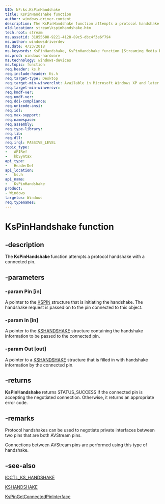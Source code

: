 ```yaml
---
UID: NF:ks.KsPinHandshake
title: KsPinHandshake function
author: windows-driver-content
description: The KsPinHandshake function attempts a protocol handshake with a connected pin.
old-location: stream\kspinhandshake.htm
tech.root: stream
ms.assetid: 31855688-9221-4128-89c5-dbc4f3e6f794
ms.author: windowsdriverdev
ms.date: 4/23/2018
ms.keywords: KsPinHandshake, KsPinHandshake function [Streaming Media Devices], avfunc_a7b6afa8-acb0-4847-9e86-136100c4dd48.xml, ks/KsPinHandshake, stream.kspinhandshake
ms.prod: windows-hardware
ms.technology: windows-devices
ms.topic: function
req.header: ks.h
req.include-header: Ks.h
req.target-type: Desktop
req.target-min-winverclnt: Available in Microsoft Windows XP and later operating systems and DirectX 8.0 and later DirectX versions.
req.target-min-winversvr: 
req.kmdf-ver: 
req.umdf-ver: 
req.ddi-compliance: 
req.unicode-ansi: 
req.idl: 
req.max-support: 
req.namespace: 
req.assembly: 
req.type-library: 
req.lib: 
req.dll: 
req.irql: PASSIVE_LEVEL
topic_type:
-	APIRef
-	kbSyntax
api_type:
-	HeaderDef
api_location:
-	ks.h
api_name:
-	KsPinHandshake
product:
- Windows
targetos: Windows
req.typenames: 
---
```


# KsPinHandshake function


## -description


The<b> KsPinHandshake </b>function attempts a protocol handshake with a connected pin.


## -parameters




### -param Pin [in]

A pointer to the <a href="https://msdn.microsoft.com/library/windows/hardware/ff563483">KSPIN</a> structure that is initiating the handshake. The handshake request is passed on to the pin connected to this object.


### -param In [in]

A pointer to the <a href="https://msdn.microsoft.com/library/windows/hardware/ff562673">KSHANDSHAKE</a> structure containing the handshake information to be passed to the connected pin.


### -param Out [out]

A pointer to a <a href="https://msdn.microsoft.com/library/windows/hardware/ff562673">KSHANDSHAKE</a> structure that is filled in with handshake information by the connected pin.


## -returns



<b>KsPinHandshake </b>returns STATUS_SUCCESS if the connected pin is accepting the negotiated connection. Otherwise, it returns an appropriate error code.




## -remarks



Protocol handshakes can be used to negotiate private interfaces between two pins that are both AVStream pins. 

Connections between AVStream pins are performed using this type of handshake.




## -see-also




<a href="https://msdn.microsoft.com/library/windows/hardware/ff560813">IOCTL_KS_HANDSHAKE</a>



<a href="https://msdn.microsoft.com/library/windows/hardware/ff562673">KSHANDSHAKE</a>



<a href="https://msdn.microsoft.com/library/windows/hardware/ff563509">KsPinGetConnectedPinInterface</a>
 

 

